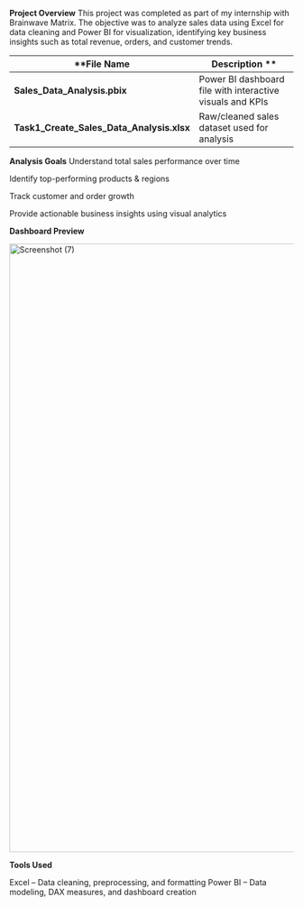 **Project Overview**
This project was completed as part of my internship with Brainwave Matrix.
The objective was to analyze sales data using Excel for data cleaning and Power BI for visualization, identifying key business insights such as total revenue, orders, and customer trends.

| **File Name                                     | Description  **                                             |
| --------------------------------------------- | --------------------------------------------------------- |
| **Sales\_Data\_Analysis.pbix**                | Power BI dashboard file with interactive visuals and KPIs |
| **Task1\_Create\_Sales\_Data\_Analysis.xlsx** | Raw/cleaned sales dataset used for analysis               |

**Analysis Goals**
Understand total sales performance over time

Identify top-performing products & regions

Track customer and order growth

Provide actionable business insights using visual analytics


**Dashboard Preview**

<img width="1920" height="1080" alt="Screenshot (7)" src="https://github.com/user-attachments/assets/97d728f1-5b8f-4024-83e1-369d8e757f87" />

 **Tools Used**

Excel – Data cleaning, preprocessing, and formatting
Power BI – Data modeling, DAX measures, and dashboard creation
